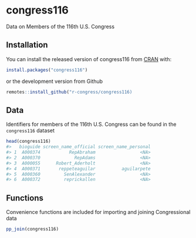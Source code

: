 
<!-- README.md is generated from README.Rmd. Please edit that file -->

# congress116

<!-- badges: start -->

<!-- badges: end -->

Data on Members of the 116th U.S. Congress

## Installation

You can install the released version of congress116 from
[CRAN](https://CRAN.R-project.org) with:

``` r
install.packages("congress116")
```

or the development version from Github

``` r
remotes::install_github("r-congress/congress116)
```

## Data

Identifiers for members of the 116th U.S. Congress can be found in the
`congress116` dataset

``` r
head(congress116)
#>   bioguide screen_name_official screen_name_personal
#> 1  A000374           RepAbraham                 <NA>
#> 2  A000370             RepAdams                 <NA>
#> 3  A000055      Robert_Aderholt                 <NA>
#> 4  A000371       reppeteaguilar          aguilarpete
#> 5  A000360         SenAlexander                 <NA>
#> 6  A000372         reprickallen                 <NA>
```

## Functions

Convenience functions are included for importing and joining
Congressional data

``` r
pp_join(congress116)
```
